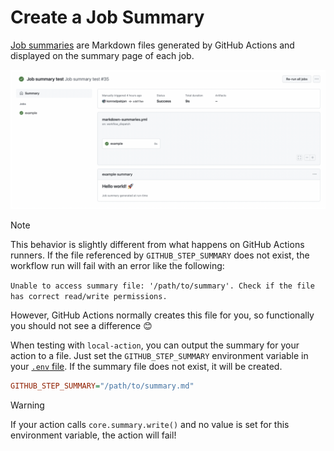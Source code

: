 # Create a Job Summary

[Job summaries](https://github.blog/2022-05-09-supercharging-github-actions-with-job-summaries/)
are Markdown files generated by GitHub Actions and displayed on the summary page
of each job.

![Job summary example](./img/job-summary.png)

> [!NOTE]
>
> This behavior is slightly different from what happens on GitHub Actions
> runners. If the file referenced by `GITHUB_STEP_SUMMARY` does not exist, the
> workflow run will fail with an error like the following:
>
> `Unable to access summary file: '/path/to/summary'. Check if the file has correct read/write permissions.`
>
> However, GitHub Actions normally creates this file for you, so functionally
> you should not see a difference :blush:

When testing with `local-action`, you can output the summary for your action to
a file. Just set the `GITHUB_STEP_SUMMARY` environment variable in your
[`.env` file](../.env.example). If the summary file does not exist, it will be
created.

```ini
GITHUB_STEP_SUMMARY="/path/to/summary.md"
```

> [!WARNING]
>
> If your action calls `core.summary.write()` and no value is set for this
> environment variable, the action will fail!
